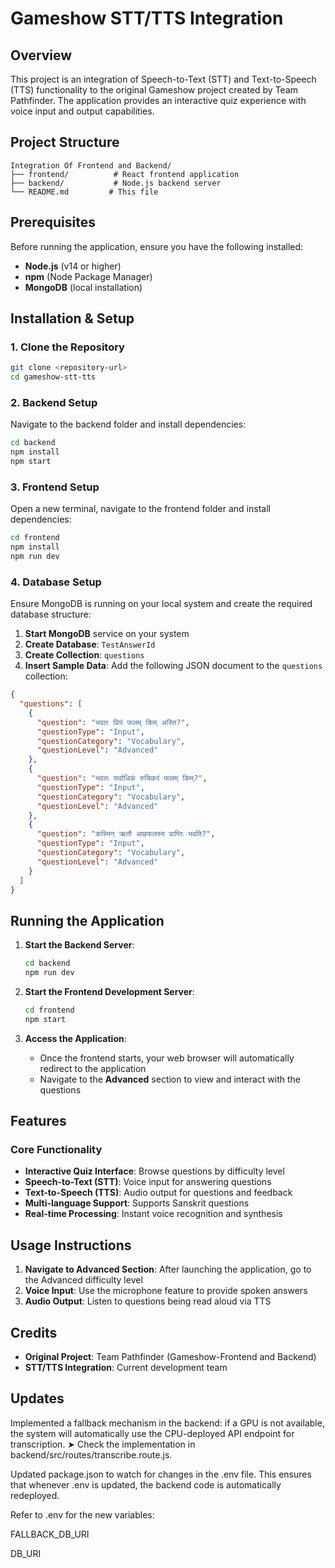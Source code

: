 # Gameshow STT/TTS Integration

## Overview
This project is an integration of Speech-to-Text (STT) and Text-to-Speech (TTS) functionality to the original Gameshow project created by Team Pathfinder. The application provides an interactive quiz experience with voice input and output capabilities.

## Project Structure
```
Integration Of Frontend and Backend/
├── frontend/          # React frontend application
├── backend/           # Node.js backend server
└── README.md         # This file
```

## Prerequisites
Before running the application, ensure you have the following installed:

- **Node.js** (v14 or higher)
- **npm** (Node Package Manager)
- **MongoDB** (local installation)

## Installation & Setup

### 1. Clone the Repository
```bash
git clone <repository-url>
cd gameshow-stt-tts
```

### 2. Backend Setup
Navigate to the backend folder and install dependencies:
```bash
cd backend
npm install
npm start
```

### 3. Frontend Setup
Open a new terminal, navigate to the frontend folder and install dependencies:
```bash
cd frontend
npm install
npm run dev
```

### 4. Database Setup
Ensure MongoDB is running on your local system and create the required database structure:

1. **Start MongoDB** service on your system
2. **Create Database**: `TestAnswerId`
3. **Create Collection**: `questions`
4. **Insert Sample Data**: Add the following JSON document to the `questions` collection:

```json
{
  "questions": [
    {
      "question": "भवतः प्रियं फलम् किम् अस्ति?", 
      "questionType": "Input",
      "questionCategory": "Vocabulary",
      "questionLevel": "Advanced"
    },
    {
      "question": "भवतः सर्वाधिकं रुचिकरं फलम् किम्?", 
      "questionType": "Input",
      "questionCategory": "Vocabulary",
      "questionLevel": "Advanced"
    },
    {
      "question": "कस्मिन् ऋतौ आम्रफलस्य प्राप्तिः भवति?", 
      "questionType": "Input",
      "questionCategory": "Vocabulary",
      "questionLevel": "Advanced"
    }
  ]
}
```

## Running the Application

1. **Start the Backend Server**:
   ```bash
   cd backend
   npm run dev
   ```

2. **Start the Frontend Development Server**:
   ```bash
   cd frontend
   npm start
   ```

3. **Access the Application**:
   - Once the frontend starts, your web browser will automatically redirect to the application
   - Navigate to the **Advanced** section to view and interact with the questions

## Features

### Core Functionality
- **Interactive Quiz Interface**: Browse questions by difficulty level
- **Speech-to-Text (STT)**: Voice input for answering questions
- **Text-to-Speech (TTS)**: Audio output for questions and feedback
- **Multi-language Support**: Supports Sanskrit questions
- **Real-time Processing**: Instant voice recognition and synthesis


## Usage Instructions

1. **Navigate to Advanced Section**: After launching the application, go to the Advanced difficulty level
2. **Voice Input**: Use the microphone feature to provide spoken answers
3. **Audio Output**: Listen to questions being read aloud via TTS


## Credits
- **Original Project**: Team Pathfinder (Gameshow-Frontend and Backend)
- **STT/TTS Integration**: Current development team
## Updates 
Implemented a fallback mechanism in the backend: if a GPU is not available, the system will automatically use the CPU-deployed API endpoint for transcription.
➤ Check the implementation in backend/src/routes/transcribe.route.js.

Updated package.json to watch for changes in the .env file. This ensures that whenever .env is updated, the backend code is automatically redeployed.

Refer to .env for the new variables:

FALLBACK_DB_URI

DB_URI
